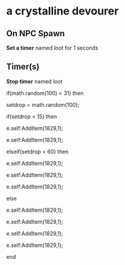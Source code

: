 # a crystalline devourer


## On NPC Spawn

**Set a timer** named *loot* for 1 seconds


## Timer(s)

**Stop timer** named *loot*

if(math.random(100) < 31) then


setdrop = math.random(100);


if(setdrop < 15) then



e.self:AddItem(1829,1);



e.self:AddItem(1829,1);


elseif(setdrop < 60) then



e.self:AddItem(1829,1);



e.self:AddItem(1829,1);



e.self:AddItem(1829,1);


else



e.self:AddItem(1829,1);



e.self:AddItem(1829,1);



e.self:AddItem(1829,1);



e.self:AddItem(1829,1);

end